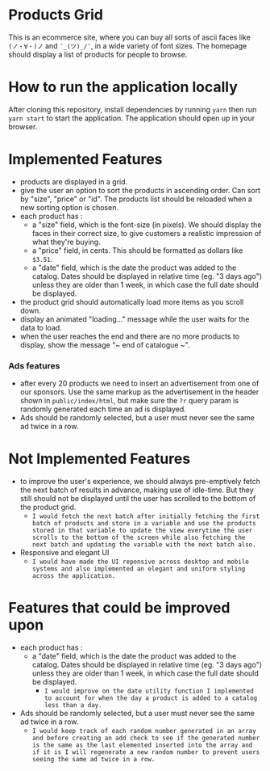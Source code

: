 Products Grid
====

This is an ecommerce site, where you can buy all sorts of ascii faces like `(ノ・∀・)ノ` and `¯_(ツ)_/¯`, in a wide variety of font sizes. The homepage should display a list of products for people to browse.

How to run the application locally
====
After cloning this repository, install dependencies by running ```yarn``` then run ```yarn start``` to start the application. The application should open up in your browser.

Implemented Features
====
- products are displayed in a grid.
- give the user an option to sort the products in ascending order. Can sort by "size", "price" or "id". The products list should be reloaded when a new sorting option is chosen.
- each product has :
  - a "size" field, which is the font-size (in pixels). We should display the faces in their correct size, to give customers a realistic impression of what they're buying.
  - a "price" field, in cents. This should be formatted as dollars like `$3.51`.
  - a "date" field, which is the date the product was added to the catalog. Dates should be displayed in relative time (eg. "3 days ago") unless they are older than 1 week, in which case the full date should be displayed.
- the product grid should automatically load more items as you scroll down.
- display an animated "loading..." message while the user waits for the data to load.
- when the user reaches the end and there are no more products to display, show the message "~ end of catalogue ~".

### Ads features

- after every 20 products we need to insert an advertisement from one of our sponsors. Use the same markup as the advertisement in the header shown in `public/index/html`, but make sure the `?r` query param is randomly generated each time an ad is displayed.
- Ads should be randomly selected, but a user must never see the same ad twice in a row.

Not Implemented Features
==== 
- to improve the user's experience, we should always pre-emptively fetch the next batch of results in advance, making use of idle-time.  But they still should not be displayed until the user has scrolled to the bottom of the product grid.
    - ```I would fetch the next batch after initially fetching the first batch of products and store in a variable and use the products stored in that variable to update the view everytime the user scrolls to the bottom of the screen while also fetching the next batch and updating the variable with the next batch also.```
- Responsive and elegant UI
    - ```I would have made the UI reponsive across desktop and mobile systems and also implemented an elegant and uniform styling across the application.```

Features that could be improved upon
==== 
- each product has :
  - a "date" field, which is the date the product was added to the catalog. Dates should be displayed in relative time (eg. "3 days ago") unless they are older than 1 week, in which case the full date should be displayed.
    - ```I would improve on the date utility function I implemented to account for when the day a product is added to a catalog less than a day.```
- Ads should be randomly selected, but a user must never see the same ad twice in a row.
    - ```I would keep track of each random number generated in an array and before creating an add check to see if the generated number is the same as the last elemented inserted into the array and if it is I will regenerate a new random number to prevent users seeing the same ad twice in a row.```
